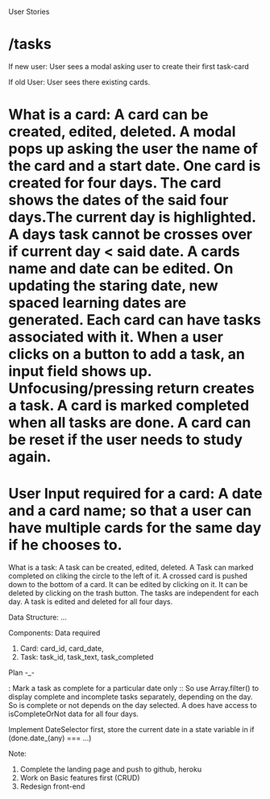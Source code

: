 User Stories

# /tasks

If new user:
User sees a modal asking user to create their first task-card

If old User:
User sees there existing cards.

# What is a card: A card can be created, edited, deleted. A modal pops up asking the user the name of the card and a start date. One card is created for four days. The card shows the dates of the said four days.The current day is highlighted. A days task cannot be crosses over if current day < said date. A cards name and date can be edited. On updating the staring date, new spaced learning dates are generated. Each card can have tasks associated with it. When a user clicks on a button to add a task, an input field shows up. Unfocusing/pressing return creates a task. A card is marked completed when all tasks are done. A card can be reset if the user needs to study again.

# User Input required for a card: A date and a card name; so that a user can have multiple cards for the same day if he chooses to.

What is a task: A task can be created, edited, deleted. A Task can marked completed on cliking the circle to the left of it. A crossed card is pushed down to the bottom of a card. It can be edited by clicking on it. It can be deleted by clicking on the trash button. The tasks are independent for each day. A task is edited and deleted for all four days.

Data Structure:
...

Components: Data required

1. Card: card_id, card_date,
2. Task: task_id, task_text, task_completed

Plan -\_-

: Mark a task as complete for a particular date only
:: So use Array.filter() to display complete and incomplete tasks separately, depending on the day. So is complete or not depends on the day selected. A <Task> does have access to isCompleteOrNot data for all four days.

Implement DateSelector first,
store the current date in a state variable in <Card>
if (done.date\_(any) === ...)

Note:

1. Complete the landing page and push to github, heroku
2. Work on Basic features first (CRUD)
3. Redesign front-end
